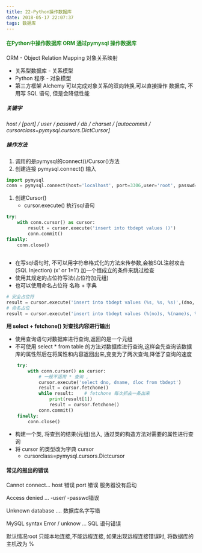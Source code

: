 ```yaml
---
title: 22-Python操作数据库
date: 2018-05-17 22:07:37
tags: 数据库
---
```


<h4 style="color: #228B22;">在Python中操作数据库   ORM  通过pymysql 操作数据库</h4>



ORM - Object Relation Mapping 对象关系映射

- 关系型数据库 - 关系模型
- Python 程序 - 对象模型
- 第三方框架 Alchemy 可以完成对象关系的双向转换,可以直接操作 数据库, 不用写 SQL 语句, 但是会降低性能

##### 关键字

*host / [port] / user / passwd / db / charset / [autocommit / cursorclass=pymysql.cursors.DictCursor]*

##### 操作方法

1. 调用的是pymysql的connect()/Cursor()方法
2. 创建连接  pymysql.connect()   输入

```python
import pymysql
conn = pymysql.connect(host='localhost', port=3306,user='root', passwd='123456', db='hrs',charset='utf8', autocommit=False)
```

1. 创建Cursor()
   - cursor.execute()  执行sql语句

```python
try:
	with conn.cursor() as cursor:
        result = cursor.execute('insert into tbdept values ()')
        conn.commit()
finally:
    conn.close()
        
```

- 在写sql语句时, 不可以用字符串格式化的方法来传参数,会被SQL注射攻击(SQL Injection) (x' or 1=1') 加一个恒成立的条件来跳过检查
- 使用其规定的占位符写法(占位符加元组)
- 也可以使用命名占位符  名称  + 字典

```python
# 安全占位符
result = cursor.execute('insert into tbdept values (%s, %s, %s)',(dno, dname, dloc))
# 命名占位 
result = cursor.execute('insert into tbdept values (%(no)s, %(name)s, %(dloc)s)', {'no': dno, 'name': dname, 'loc': dloc})
```

**用 select + fetchone() 对查找内容进行输出**

- 使用查询语句对数据库进行查询,返回的是一个元组
- 不可使用 select * from table 的方法对数据库进行查询,这样会先查询该数据库的属性然后在将属性和内容返回出来,变变为了两次查询,降低了查询的速度

```python
    try:
        with conn.cursor() as cursor:
            # 一般不适用 * 查询 ,
            cursor.execute('select dno, dname, dloc from tbdept')
            result = cursor.fetchone()
            while result:    # fetchone 每次抓去一条出来
                print(result[1])
                result = cursor.fetchone()
            conn.commit()
    finally:
        conn.close()
```

- 构建一个类, 将查到的结果(元组)出入, 通过类的构造方法对需要的属性进行查询
- 将 cursor 的类型改为字典 cursor  
  - cursorclass=pymysql.cursors.Dictcursor 

#### 常见的报出的错误

Cannot connect... host 错误  port 错误  服务器没有启动

Access denied ...  -user/ -passwd错误

Unknown database .... 数据库名字写错

MySQL syntax Error / unknow ... SQL 语句错误

默认情况root 只能本地连接,不能远程连接, 如果出现远程连接错误时, 将数据库的主机改为 % 